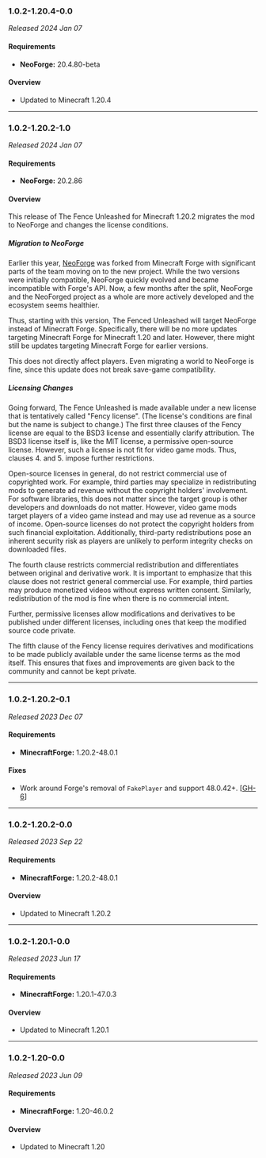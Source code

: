 ### 1.0.2-1.20.4-0.0

_Released 2024 Jan 07_

#### Requirements
- **NeoForge:** 20.4.80-beta

#### Overview

- Updated to Minecraft 1.20.4


---

### 1.0.2-1.20.2-1.0

_Released 2024 Jan 07_

#### Requirements
- **NeoForge:** 20.2.86

#### Overview

This release of The Fence Unleashed for Minecraft 1.20.2 migrates the mod to
NeoForge and changes the license conditions.

##### Migration to NeoForge

Earlier this year, [NeoForge](https://neoforged.net/) was forked from Minecraft
Forge with significant parts of the team moving on to the new project. While the
two versions were initially compatible, NeoForge quickly evolved and became
incompatible with Forge's API. Now, a few months after the split, NeoForge and
the NeoForged project as a whole are more actively developed and the ecosystem
seems healthier.

Thus, starting with this version, The Fenced Unleashed will target NeoForge
instead of Minecraft Forge. Specifically, there will be no more updates
targeting Minecraft Forge for Minecraft 1.20 and later. However, there might
still be updates targeting Minecraft Forge for earlier versions.

This does not directly affect players. Even migrating a world to NeoForge is
fine, since this update does not break save-game compatibility.

##### Licensing Changes

Going forward, The Fence Unleashed is made available under a new license that is
tentatively called "Fency license". (The license's conditions are final but the
name is subject to change.) The first three clauses of the Fency license are
equal to the BSD3 license and essentially clarify attribution. The BSD3 license
itself is, like the MIT license, a permissive open-source license. However, such
a license is not fit for video game mods. Thus, clauses 4. and 5. impose further
restrictions.

Open-source licenses in general, do not restrict commercial use of copyrighted
work. For example, third parties may specialize in redistributing mods to
generate ad revenue without the copyright holders' involvement. For software
libraries, this does not matter since the target group is other developers and
downloads do not matter. However, video game mods target players of a video game
instead and may use ad revenue as a source of income. Open-source licenses do
not protect the copyright holders from such financial exploitation.
Additionally, third-party redistributions pose an inherent security risk as
players are unlikely to perform integrity checks on downloaded files.

The fourth clause restricts commercial redistribution and differentiates between
original and derivative work. It is important to emphasize that this clause does
not restrict general commercial use. For example, third parties may produce
monetized videos without express written consent. Similarly, redistribution of
the mod is fine when there is no commercial intent.

Further, permissive licenses allow modifications and derivatives to be published
under different licenses, including ones that keep the modified source code
private.

The fifth clause of the Fency license requires derivatives and modifications to
be made publicly available under the same license terms as the mod itself. This
ensures that fixes and improvements are given back to the community and cannot
be kept private.


---

### 1.0.2-1.20.2-0.1

_Released 2023 Dec 07_

#### Requirements
- **MinecraftForge:** 1.20.2-48.0.1

#### Fixes

- Work around Forge's removal of `FakePlayer` and support 48.0.42+. [[GH-6](https://github.com/TheMrMilchmann/TheFenceUnleashed/issues/6)]


---

### 1.0.2-1.20.2-0.0

_Released 2023 Sep 22_

#### Requirements
- **MinecraftForge:** 1.20.2-48.0.1

#### Overview

- Updated to Minecraft 1.20.2


---

### 1.0.2-1.20.1-0.0

_Released 2023 Jun 17_

#### Requirements
- **MinecraftForge:** 1.20.1-47.0.3

#### Overview

- Updated to Minecraft 1.20.1


---

### 1.0.2-1.20-0.0

_Released 2023 Jun 09_

#### Requirements
- **MinecraftForge:** 1.20-46.0.2

#### Overview

- Updated to Minecraft 1.20